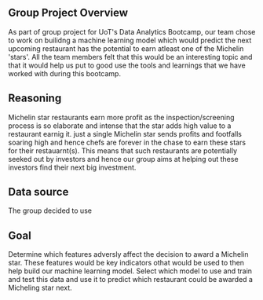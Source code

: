 ## Group Project Overview
As part of group project for UoT's Data Analytics Bootcamp, our team chose to work on builidng a machine learning model which would predict the next upcoming restaurant has the potential to earn atleast one of the Michelin 'stars'. All the team members felt that this would be an interesting topic and that it would help us put to good use the tools and learnings that we have worked with during this bootcamp. 

## Reasoning
Michelin star restaurants earn more profit as the inspection/screening process is so elaborate and intense that the star adds high value to a restaurant earnig it. just a single Michelin star sends profits and footfalls soaring high and hence chefs are forever in the chase to earn these stars for their restauarnt(s). This means that such restaurants are potentially seeked out by investors and hence our group aims at helping out these investors find their next big investment. 

## Data source
The group decided to use 

## Goal
Determine which features adversly affect the decision to award a Michelin star. These features would be key indicators othat would be used to then help build our machine learning model. Select which model to use and train and test this data and use it to predict which restaurant could be awarded a Micheling star next. 

